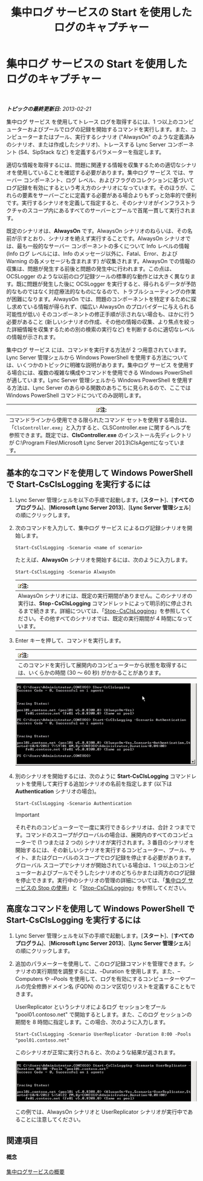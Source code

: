 ﻿---
title: 集中ログ サービスの Start を使用したログのキャプチャー
TOCTitle: 集中ログ サービスの Start を使用したログのキャプチャー
ms:assetid: 0512b9ce-7f5b-48eb-a79e-f3498bacf2de
ms:mtpsurl: https://technet.microsoft.com/ja-jp/library/JJ687958(v=OCS.15)
ms:contentKeyID: 49886828
ms.date: 05/19/2016
mtps_version: v=OCS.15
ms.translationtype: HT
---

# 集中ログ サービスの Start を使用したログのキャプチャー

 

_**トピックの最終更新日:** 2013-02-21_

集中ログ サービス を使用してトレース ログを取得するには、1 つ以上のコンピューターおよびプールでログの記録を開始するコマンドを実行します。また、コンピューターまたはプール、実行するシナリオ ("AlwaysOn" のような定義済みのシナリオ、または作成したシナリオ)、トレースする Lync Server コンポーネント (S4、SipStack など) を定義するパラメーターを指定します。

適切な情報を取得するには、問題に関連する情報を収集するための適切なシナリオを使用していることを確認する必要があります。集中ログ サービス では、サーバー コンポーネント、ログ レベル、およびフラグのコレクションに基づいてログ記録を有効にするという考え方のシナリオになっています。そのほうが、これらの要素をサーバーごとに定義する必要がある場合よりもずっと効率的で便利です。実行するシナリオを定義して指定すると、そのシナリオがインフラストラクチャのスコープ内にあるすべてのサーバーとプールで首尾一貫して実行されます。

既定のシナリオは、**AlwaysOn** です。AlwaysOn シナリオのねらいは、その名前が示すとおり、シナリオを絶えず実行することです。AlwaysOn シナリオでは、最も一般的なサーバー コンポーネントの多くについて Info レベルの情報 (Info ログ レベルには、Info のメッセージ以外に、Fatal、Error、および Warning の各メッセージも含まれます) が収集されます。AlwaysOn での情報の収集は、問題が発生する前後と問題の発生中に行われます。この点は、OCSLogger のような以前のログ記録ツールの標準的な動作とは大きく異なります。既に問題が発生した後に OCSLogger を実行すると、得られるデータが予防的なものではなく対症療法的なものになるので、トラブルシューティングの作業が困難になります。AlwaysOn では、問題のコンポーネントを特定するために探し求めている情報が得られず、(幅広い AlwaysOn のプロバイダーに与えられる可能性が低い) そのコンポーネントの修正手順が示されない場合も、ほかに行う必要があること (新しいシナリオの作成、その他の情報の収集、より焦点を絞った詳細情報を収集するための別の検索の実行など) を判断するのに適切なレベルの情報が示されます。

集中ログ サービス には、コマンドを実行する方法が 2 つ用意されています。Lync Server 管理シェルから Windows PowerShell を使用する方法については、いくつかのトピックに明確な説明があります。集中ログ サービス を使用する場合には、複数の複雑な構成やコマンドを使用できる Windows PowerShell が適しています。Lync Server 管理シェルから Windows PowerShell を使用する方法は、Lync Server のあらゆる関数のあちこちに見られるので、ここでは Windows PowerShell コマンドについてのみ説明します。

<table>
<thead>
<tr class="header">
<th><img src="images/Gg412781.note(OCS.15).gif" title="note" alt="note" />注:</th>
</tr>
</thead>
<tbody>
<tr class="odd">
<td>コマンドラインから使用できる限られたコマンド セットを使用する場合は、「<code>ClsController.exe</code>」と入力すると、CLSController.exe に関するヘルプを参照できます。既定では、<strong>ClsController.exe</strong> のインストール先ディレクトリが C:\Program Files\Microsoft Lync Server 2013\ClsAgentになっています。</td>
</tr>
</tbody>
</table>


## 基本的なコマンドを使用して Windows PowerShell で Start-CsClsLogging を実行するには

1.  Lync Server 管理シェルを以下の手順で起動します。\[**スタート**\]、\[**すべてのプログラム**\]、\[**Microsoft Lync Server 2013**\]、\[**Lync Server 管理シェル**\] の順にクリックします。

2.  次のコマンドを入力して、集中ログ サービス によるログ記録シナリオを開始します。
    
        Start-CsClsLogging -Scenario <name of scenario>
    
    たとえば、**AlwaysOn** シナリオを開始するには、次のように入力します。
    
        Start-CsClsLogging -Scenario AlwaysOn
    
    <table>
    <thead>
    <tr class="header">
    <th><img src="images/Gg412781.note(OCS.15).gif" title="note" alt="note" />注:</th>
    </tr>
    </thead>
    <tbody>
    <tr class="odd">
    <td>AlwaysOn シナリオには、既定の実行期間がありません。このシナリオの実行は、<strong>Stop-CsClsLogging</strong> コマンドレットによって明示的に停止されるまで続きます。詳細については、「<a href="stop-csclslogging.md">Stop-CsClsLogging</a>」を参照してください。その他すべてのシナリオでは、既定の実行期間が 4 時間になっています。</td>
    </tr>
    </tbody>
    </table>


3.  Enter キーを押して、コマンドを実行します。
    
    <table>
    <thead>
    <tr class="header">
    <th><img src="images/Gg412781.note(OCS.15).gif" title="note" alt="note" />注:</th>
    </tr>
    </thead>
    <tbody>
    <tr class="odd">
    <td>このコマンドを実行して展開内のコンピューターから状態を取得するには、いくらかの時間 (30 ～ 60 秒) がかかることがあります。</td>
    </tr>
    </tbody>
    </table>
    
    ![Start-CsClsLogging の実行](images/JJ687958.c5be7413-8cef-4de7-9712-944d20cc2fa4(OCS.15).jpg "Start-CsClsLogging の実行")

4.  別のシナリオを開始するには、次のように **Start-CsClsLogging** コマンドレットを使用して実行する追加シナリオの名前を指定します (以下は **Authentication** シナリオの場合)。
    
        Start-CsClsLogging -Scenario Authentication
    

    > [!IMPORTANT]
    > それぞれのコンピューターで一度に実行できるシナリオは、合計 2 つまでです。コマンドのスコープがグローバルの場合は、展開内のすべてのコンピューターで (1 つまたは 2 つの) シナリオが実行されます。3 番目のシナリオを開始するには、その新しいシナリオを実行するコンピューター、プール、サイト、またはグローバルのスコープでログ記録を停止する必要があります。グローバル スコープでシナリオが開始されている場合は、1 つ以上のコンピューターおよびプールでそうしたシナリオのどちらかまたは両方のログ記録を停止できます。実行中のシナリオの管理の詳細については、「<A href="lync-server-2013-using-stop-for-the-centralized-logging-service.md">集中ログ サービスの Stop の使用</A>」と「<A href="stop-csclslogging.md">Stop-CsClsLogging</A>」を参照してください。



## 高度なコマンドを使用して Windows PowerShell で Start-CsClsLogging を実行するには

1.  Lync Server 管理シェルを以下の手順で起動します。\[**スタート**\]、\[**すべてのプログラム**\]、\[**Microsoft Lync Server 2013**\]、\[**Lync Server 管理シェル**\] の順にクリックします。

2.  追加のパラメーターを使用して、このログ記録コマンドを管理できます。シナリオの実行期間を調整するには、–Duration を使用します。また、–Computers や –Pools を使用して、ログを有効にするコンピューターやプールの完全修飾ドメイン名 (FQDN) のコンマ区切りリストを定義することもできます。
    
    UserReplicator というシナリオによるログ セッションをプール "pool01.contoso.net" で開始するとします。また、このログ セッションの期間を 8 時間に指定します。この場合、次のように入力します。
    
        Start-CsClsLogging -Scenario UserReplicator -Duration 8:00 -Pools "pool01.contoso.net"
    
    このシナリオが正常に実行されると、次のような結果が返されます。
    
    ![Start-CsClsLogging の実行](images/JJ687958.399f0c2e-c08c-40ab-b6c6-381dddc12fe9(OCS.15).jpg "Start-CsClsLogging の実行")
    
    この例では、AlwaysOn シナリオと UserReplicator シナリオが実行中であることに注意してください。

## 関連項目

#### 概念

[集中ログサービスの概要](lync-server-2013-overview-of-the-centralized-logging-service.md)

